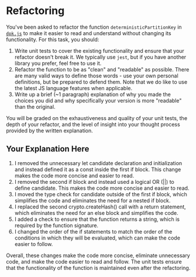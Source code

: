 # Refactoring

You've been asked to refactor the function `deterministicPartitionKey` in [`dpk.js`](dpk.js) to make it easier to read and understand without changing its functionality. For this task, you should:

1. Write unit tests to cover the existing functionality and ensure that your refactor doesn't break it. We typically use `jest`, but if you have another library you prefer, feel free to use it.
2. Refactor the function to be as "clean" and "readable" as possible. There are many valid ways to define those words - use your own personal definitions, but be prepared to defend them. Note that we do like to use the latest JS language features when applicable.
3. Write up a brief (~1 paragraph) explanation of why you made the choices you did and why specifically your version is more "readable" than the original.

You will be graded on the exhaustiveness and quality of your unit tests, the depth of your refactor, and the level of insight into your thought process provided by the written explanation.

## Your Explanation Here
1. I removed the unnecessary let candidate declaration and initialization and instead defined it as a const inside the first if block. This change makes the code more concise and easier to read.
2. I removed the second if block and instead used a logical OR (||) to define candidate. This makes the code more concise and easier to read.
3. I moved the type check for candidate outside of the first if block, which simplifies the code and eliminates the need for a nested if block.
4. I replaced the second crypto.createHash() call with a return statement, which eliminates the need for an else block and simplifies the code.
5. I added a check to ensure that the function returns a string, which is required by the function signature.
6. I changed the order of the if statements to match the order of the conditions in which they will be evaluated, which can make the code easier to follow.

Overall, these changes make the code more concise, eliminate unnecessary code, and make the code easier to read and follow. The unit tests ensure that the functionality of the function is maintained even after the refactoring.
